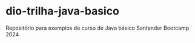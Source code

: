 # dio-trilha-java-basico
Repositório para exemplos de curso de Java básico Santander Bootcamp 2024 
